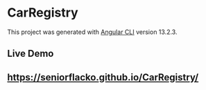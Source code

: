 # CarRegistry

This project was generated with [Angular CLI](https://github.com/angular/angular-cli) version 13.2.3.

## Live Demo

## https://seniorflacko.github.io/CarRegistry/
